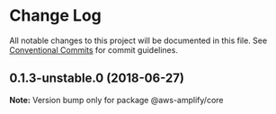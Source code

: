 # Change Log

All notable changes to this project will be documented in this file.
See [Conventional Commits](https://conventionalcommits.org) for commit guidelines.

<a name="0.1.3-unstable.0"></a>
## 0.1.3-unstable.0 (2018-06-27)




**Note:** Version bump only for package @aws-amplify/core
